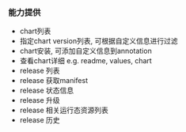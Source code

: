 ### 能力提供
- chart列表
- 指定chart version列表, 可根据自定义信息进行过滤
- chart安装, 可添加自定义信息到annotation
- 查看chart详细 e.g. readme, values, chart
- release 列表
- release 获取manifest
- release 状态信息
- release 升级
- release 相关运行态资源列表
- release 历史
